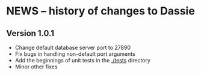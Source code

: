 NEWS &ndash; history of changes to Dassie
=========================================

Version 1.0.1
-------------

* Change default database server port to 27890
* Fix bugs in handling non-default port arguments
* Add the beginnings of unit tests in the [./tests](./tests) directory
* Minor other fixes
